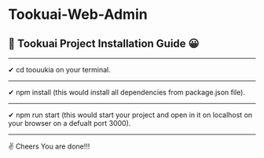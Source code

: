 # Tookuai-Web-Admin
## 📍 Tookuai Project Installation Guide 😀
* * * 
 ✔ cd toouukia on your terminal.
* * * 
 ✔ npm install (this would install all dependencies from package.json file).
* * *
 ✔ npm run start (this would start your project and open in it on localhost on your browser on a defualt port 3000).
* * *
✌ Cheers You are done!!!
